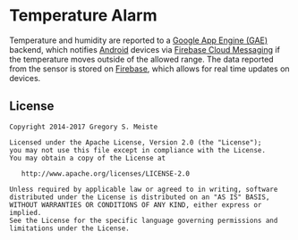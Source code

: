 # Temperature Alarm

Temperature and humidity are reported to a [Google App Engine (GAE)][1]
backend, which notifies [Android][2] devices via [Firebase Cloud Messaging][3]
if the temperature moves outside of the allowed range. The data reported from
the sensor is stored on [Firebase][4], which allows for real time updates on
devices.

## License

    Copyright 2014-2017 Gregory S. Meiste

    Licensed under the Apache License, Version 2.0 (the "License");
    you may not use this file except in compliance with the License.
    You may obtain a copy of the License at

       http://www.apache.org/licenses/LICENSE-2.0

    Unless required by applicable law or agreed to in writing, software
    distributed under the License is distributed on an "AS IS" BASIS,
    WITHOUT WARRANTIES OR CONDITIONS OF ANY KIND, either express or implied.
    See the License for the specific language governing permissions and
    limitations under the License.


[1]: https://cloud.google.com/appengine/
[2]: https://www.android.com/
[3]: https://firebase.google.com/docs/cloud-messaging/
[4]: https://firebase.google.com/